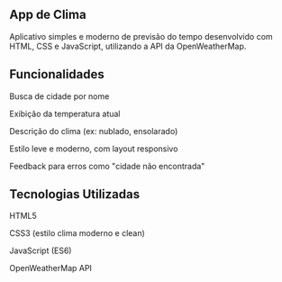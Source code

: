 ## App de Clima

Aplicativo simples e moderno de previsão do tempo desenvolvido com HTML, CSS e JavaScript, utilizando a API da OpenWeatherMap.

## Funcionalidades

Busca de cidade por nome

Exibição da temperatura atual

Descrição do clima (ex: nublado, ensolarado)

Estilo leve e moderno, com layout responsivo

Feedback para erros como "cidade não encontrada"

## Tecnologias Utilizadas

HTML5

CSS3 (estilo clima moderno e clean)

JavaScript (ES6)

OpenWeatherMap API

